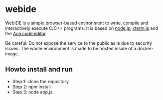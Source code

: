 # webide

WebIDE is a simple browser-based environment to write, compile and interactively execute C/C++ programs. It is based on [node.js](https://nodejs.org), [xterm.js](https://github.com/sourcelair/xterm.js/) and the [Ace code editor](https://ace.c9.io). 

Be careful: Do not expose the service to the public as is due to security issues. The whole environment is made to be hosted inside of a docker-image.

## Howto install and run

- Step 1: clone the repository.
- Step 2: npm install.
- Step 3: node app.js
